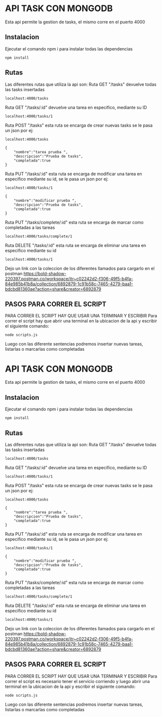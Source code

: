 # API TASK CON MONGODB
Esta api permite la gestion de tasks, el mismo corre en el puerto 4000
## Instalacion 

Ejecutar el comando npm i para instalar todas las dependencias
```
npm install
```

## Rutas
Las diferentes rutas que utiliza la api son:
Ruta GET "/tasks" devuelve todas las tasks insertadas
```
localhost:4000/tasks
```
Ruta GET "/tasks/:id" devuelve una tarea en especifico, mediante su ID
```
localhost:4000/tasks/1
```

Ruta POST "/tasks" esta ruta se encarga de crear nuevas tasks se le pasa un json por ej:
```
localhost:4000/tasks

{
    "nombre":"tarea prueba ",
    "descripcion":"Prueba de tasks",
    "completada":true
}
```
Ruta PUT "/tasks/:id" esta ruta se encarga de modificar una tarea en especifico mediante su id, se le pasa un json por ej:
```
localhost:4000/tasks/1

{
    "nombre":"modificar prueba ",
    "descripcion":"Prueba de tasks",
    "completada":true
}
```

Ruta PUT "/tasks/complete/:id" esta ruta se encarga de marcar como completadas a las tareas
```
localhost:4000/tasks/complete/1

```

Ruta DELETE "/tasks/:id" esta ruta se encarga de eliminar una tarea en especifico mediante su id
```
localhost:4000/tasks/1

```
Dejo un link con la coleccion de los diferentes llamados para cargarlo en el postman
https://bold-shadow-220397.postman.co/workspace/itr~c02242d2-f306-49f5-b4fa-84e985b41b8a/collection/6892879-1c91b58c-7465-4279-baa1-bdcbd81360ae?action=share&creator=6892879
## PASOS PARA CORRER EL SCRIPT
PARA CORRER EL SCRIPT HAY QUE USAR UNA TERMINAR Y ESCRIBIR 
Para correr el script hay que abrir una terminal en la ubicacion de la api y escribir el siguiente comando:
```
node scripts.js

```
Luego con las diferente sentencias podremos insertar nuevas tareas, listarlas o marcarlas como completadas

# API TASK CON MONGODB
Esta api permite la gestion de tasks, el mismo corre en el puerto 4000
## Instalacion 

Ejecutar el comando npm i para instalar todas las dependencias
```
npm install
```

## Rutas
Las diferentes rutas que utiliza la api son:
Ruta GET "/tasks" devuelve todas las tasks insertadas
```
localhost:4000/tasks
```
Ruta GET "/tasks/:id" devuelve una tarea en especifico, mediante su ID
```
localhost:4000/tasks/1
```

Ruta POST "/tasks" esta ruta se encarga de crear nuevas tasks se le pasa un json por ej:
```
localhost:4000/tasks

{
    "nombre":"tarea prueba ",
    "descripcion":"Prueba de tasks",
    "completada":true
}
```
Ruta PUT "/tasks/:id" esta ruta se encarga de modificar una tarea en especifico mediante su id, se le pasa un json por ej:
```
localhost:4000/tasks/1

{
    "nombre":"modificar prueba ",
    "descripcion":"Prueba de tasks",
    "completada":true
}
```

Ruta PUT "/tasks/complete/:id" esta ruta se encarga de marcar como completadas a las tareas
```
localhost:4000/tasks/complete/1

```

Ruta DELETE "/tasks/:id" esta ruta se encarga de eliminar una tarea en especifico mediante su id
```
localhost:4000/tasks/1

```
Dejo un link con la coleccion de los diferentes llamados para cargarlo en el postman
https://bold-shadow-220397.postman.co/workspace/itr~c02242d2-f306-49f5-b4fa-84e985b41b8a/collection/6892879-1c91b58c-7465-4279-baa1-bdcbd81360ae?action=share&creator=6892879
## PASOS PARA CORRER EL SCRIPT
PARA CORRER EL SCRIPT HAY QUE USAR UNA TERMINAR Y ESCRIBIR 
Para correr el script es necesario tener el servicio corriendo y luego abrir una terminal en la ubicacion de la api y escribir el siguiente comando:
```
node scripts.js

```
Luego con las diferente sentencias podremos insertar nuevas tareas, listarlas o marcarlas como completadas
